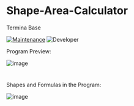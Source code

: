 # Shape-Area-Calculator
Termina Base

[![Maintenance](https://img.shields.io/badge/Maintained%3F-yes-green.svg)](https://GitHub.com/Naereen/StrapDown.js/graphs/commit-activity)
![Developer](https://img.shields.io/badge/Developer-ChristianJude23-blue)

Program Preview:

![image](https://github.com/ChristianJude23/Shape-Area-Calculator/assets/152279955/3c3eca26-0860-48b2-b875-4d53461b2ee4)


#


Shapes and Formulas in the Program:

![image](https://github.com/ChristianJude23/Shape-Area-Calculator/assets/152279955/b6505bd4-b23a-4bfa-a8e1-14073f006369)

